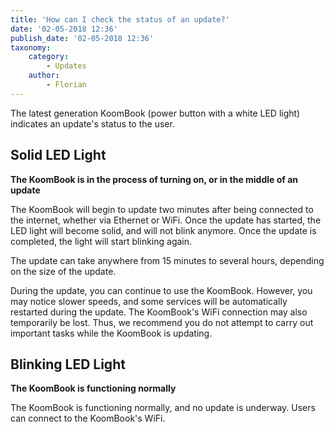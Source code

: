 ```yaml
---
title: 'How can I check the status of an update?'
date: '02-05-2018 12:36'
publish_date: '02-05-2018 12:36'
taxonomy:
    category:
        - Updates
    author:
        - Florian
---
```


The latest generation KoomBook (power button with a white LED light) indicates an update's status to the user.  

## Solid LED Light
**The KoomBook is in the process of turning on, or in the middle of an update**

The KoomBook will begin to update two minutes after being connected to the internet, whether via Ethernet or WiFi.  Once the update has started, the LED light will become solid, and will not blink anymore.  Once the update is completed, the light will start blinking again.

The update can take anywhere from 15 minutes to several hours, depending on the size of the update.

During the update, you can continue to use the KoomBook.  However, you may notice slower speeds, and some services will be automatically restarted during the update.  The KoomBook's WiFi connection may also temporarily be lost.  Thus, we recommend you do not attempt to carry out important tasks while the KoomBook is updating.

## Blinking LED Light
**The KoomBook is functioning normally**

The KoomBook is functioning normally, and no update is underway.  Users can connect to the KoomBook's WiFi.
